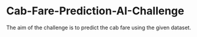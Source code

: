# Cab-Fare-Prediction-AI-Challenge
The aim of the challenge is to predict the cab fare using the given dataset.
